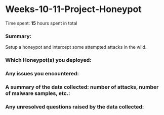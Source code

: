# Weeks-10-11-Project-Honeypot

Time spent: **15** hours spent in total

### Summary: 

Setup a honeypot and intercept some attempted attacks in the wild.


### Which Honeypot(s) you deployed:
### Any issues you encountered:
### A summary of the data collected: number of attacks, number of malware samples, etc.:
### Any unresolved questions raised by the data collected:
